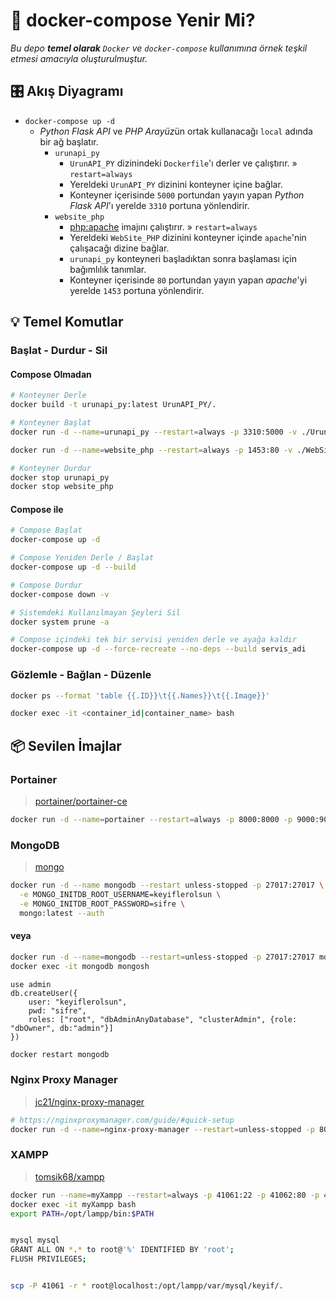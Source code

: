 # 🐳 docker-compose Yenir Mi?

*Bu depo **temel olarak** `Docker` ve `docker-compose` kullanımına örnek teşkil etmesi amacıyla oluşturulmuştur.*

## 🎛 Akış Diyagramı

 - `docker-compose up -d`
	 - *Python Flask API* ve *PHP Arayüz*ün ortak kullanacağı `local` adında bir ağ başlatır.
		 - `urunapi_py`
			 - `UrunAPI_PY` dizinindeki `Dockerfile`'ı derler ve çalıştırır. » `restart=always`
			 - Yereldeki `UrunAPI_PY` dizinini konteyner içine bağlar.
			 - Konteyner içerisinde `5000` portundan yayın yapan *Python Flask API*'ı yerelde `3310` portuna yönlendirir.
		 - `website_php`
			 - [php:apache](https://hub.docker.com/_/php) imajını çalıştırır. » `restart=always`
			 - Yereldeki `WebSite_PHP` dizinini konteyner içinde `apache`'nin çalışacağı dizine bağlar.
			 - `urunapi_py` konteyneri başladıktan sonra başlaması için bağımlılık tanımlar.
			 - Konteyner içerisinde `80` portundan yayın yapan *apache*'yi yerelde `1453` portuna yönlendirir.

## 💡 Temel Komutlar

### Başlat - Durdur - Sil

#### Compose Olmadan

```bash
# Konteyner Derle
docker build -t urunapi_py:latest UrunAPI_PY/.

# Konteyner Başlat
docker run -d --name=urunapi_py --restart=always -p 3310:5000 -v ./UrunAPI_PY:/usr/src/UrunAPI_PY urunapi_py:latest

docker run -d --name=website_php --restart=always -p 1453:80 -v ./WebSite_PHP:/var/www/html php:apache

# Konteyner Durdur
docker stop urunapi_py
docker stop website_php
```

#### Compose ile

```bash
# Compose Başlat
docker-compose up -d

# Compose Yeniden Derle / Başlat
docker-compose up -d --build

# Compose Durdur
docker-compose down -v

# Sistemdeki Kullanılmayan Şeyleri Sil
docker system prune -a

# Compose içindeki tek bir servisi yeniden derle ve ayağa kaldır
docker-compose up -d --force-recreate --no-deps --build servis_adi
```

### Gözlemle - Bağlan - Düzenle

```bash
docker ps --format 'table {{.ID}}\t{{.Names}}\t{{.Image}}'

docker exec -it <container_id|container_name> bash
```

## 📦 Sevilen İmajlar

### Portainer

> [portainer/portainer-ce](https://hub.docker.com/r/portainer/portainer-ce)

```bash
docker run -d --name=portainer --restart=always -p 8000:8000 -p 9000:9000 -v /var/run/docker.sock:/var/run/docker.sock -v portainer_data:/data portainer/portainer-ce:latest
```

### MongoDB

> [mongo](https://hub.docker.com/_/mongo)

```bash
docker run -d --name mongodb --restart unless-stopped -p 27017:27017 \
  -e MONGO_INITDB_ROOT_USERNAME=keyiflerolsun \
  -e MONGO_INITDB_ROOT_PASSWORD=sifre \
  mongo:latest --auth
```

#### veya

```bash
docker run -d --name=mongodb --restart=unless-stopped -p 27017:27017 mongo:latest --auth
docker exec -it mongodb mongosh
```

```mongosh
use admin
db.createUser({
    user: "keyiflerolsun",
    pwd: "sifre",
    roles: ["root", "dbAdminAnyDatabase", "clusterAdmin", {role: "dbOwner", db:"admin"}]
})
```

```bash
docker restart mongodb
```

### Nginx Proxy Manager

> [jc21/nginx-proxy-manager](https://hub.docker.com/r/jc21/nginx-proxy-manager)

```bash
# https://nginxproxymanager.com/guide/#quick-setup
docker run -d --name=nginx-proxy-manager --restart=unless-stopped -p 80:80 -p 81:81 -p 443:443 -v /root/nginx-proxy-manager/data:/data -v /root/nginx-proxy-manager/letsencrypt:/etc/letsencrypt jc21/nginx-proxy-manager:latest
```


### XAMPP

> [tomsik68/xampp](https://hub.docker.com/r/tomsik68/xampp)

```bash
docker run --name=myXampp --restart=always -p 41061:22 -p 41062:80 -p 41063:3306 -d -v ~/my_web_pages:/www tomsik68/xampp
docker exec -it myXampp bash
export PATH=/opt/lampp/bin:$PATH


mysql mysql
GRANT ALL ON *.* to root@'%' IDENTIFIED BY 'root';
FLUSH PRIVILEGES;


scp -P 41061 -r * root@localhost:/opt/lampp/var/mysql/keyif/.
```
